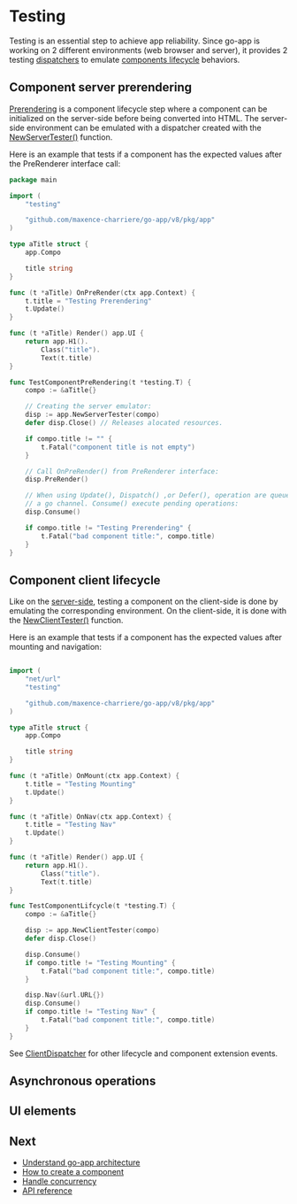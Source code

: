 # Testing

Testing is an essential step to achieve app reliability. Since go-app is working on 2 different environments (web browser and server), it provides 2 testing [dispatchers](/reference#Dispatcher) to emulate [components lifecycle](/components#lifecycle) behaviors.

## Component server prerendering

[Prerendering](/components#prerender) is a component lifecycle step where a component can be initialized on the server-side before being converted into HTML. The server-side environment can be emulated with a dispatcher created with the [NewServerTester()](/reference#NewServerTester) function.

Here is an example that tests if a component has the expected values after the PreRenderer interface call:

```go
package main

import (
	"testing"

	"github.com/maxence-charriere/go-app/v8/pkg/app"
)

type aTitle struct {
	app.Compo

	title string
}

func (t *aTitle) OnPreRender(ctx app.Context) {
	t.title = "Testing Prerendering"
	t.Update()
}

func (t *aTitle) Render() app.UI {
	return app.H1().
		Class("title").
		Text(t.title)
}

func TestComponentPreRendering(t *testing.T) {
	compo := &aTitle{}

	// Creating the server emulator:
	disp := app.NewServerTester(compo)
	defer disp.Close() // Releases alocated resources.

	if compo.title != "" {
		t.Fatal("component title is not empty")
	}

	// Call OnPreRender() from PreRenderer interface:
	disp.PreRender()

	// When using Update(), Dispatch() ,or Defer(), operation are queued in
	// a go channel. Consume() execute pending operations:
	disp.Consume()

	if compo.title != "Testing Prerendering" {
		t.Fatal("bad component title:", compo.title)
	}
}
```

## Component client lifecycle

Like on the [server-side](#testing-component-server-prerendering), testing a component on the client-side is done by emulating the corresponding environment. On the client-side, it is done with the [NewClientTester()](/reference#NewClientTester) function.

Here is an example that tests if a component has the expected values after mounting and navigation:

```go

import (
	"net/url"
	"testing"

	"github.com/maxence-charriere/go-app/v8/pkg/app"
)

type aTitle struct {
	app.Compo

	title string
}

func (t *aTitle) OnMount(ctx app.Context) {
	t.title = "Testing Mounting"
	t.Update()
}

func (t *aTitle) OnNav(ctx app.Context) {
	t.title = "Testing Nav"
	t.Update()
}

func (t *aTitle) Render() app.UI {
	return app.H1().
		Class("title").
		Text(t.title)
}

func TestComponentLifcycle(t *testing.T) {
	compo := &aTitle{}

	disp := app.NewClientTester(compo)
	defer disp.Close()

	disp.Consume()
	if compo.title != "Testing Mounting" {
		t.Fatal("bad component title:", compo.title)
	}

	disp.Nav(&url.URL{})
	disp.Consume()
	if compo.title != "Testing Nav" {
		t.Fatal("bad component title:", compo.title)
	}
}


```

See [ClientDispatcher](/reference#ClientDispatcher) for other lifecycle and component extension events.

## Asynchronous operations

## UI elements

## Next

- [Understand go-app architecture](/architecture)
- [How to create a component](/components)
- [Handle concurrency](/concurrency)
- [API reference](/reference)
